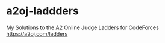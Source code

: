 # a2oj-laddders  
My Solutions to the A2 Online Judge Ladders for CodeForces  
https://a2oj.com/ladders
